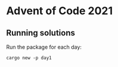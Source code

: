 # Advent of Code 2021

## Running solutions

Run the package for each day:

```
cargo new -p day1
```
